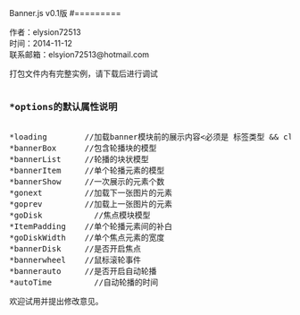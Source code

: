 Banner.js v0.1版
#=========
<p>
作者：elysion72513<br>
时间：2014-11-12<br>
联系邮箱：elsyion72513@hotmail.com
</p>
<p>打包文件内有完整实例，请下载后进行调试</p>

<pre><h3>*options的默认属性说明</h3>
*loading  		//加载banner模块前的展示内容<必须是 标签类型 && class && id>
*bannerBox		//包含轮播块的模型
*bannerList 	//轮播的块状模型
*bannerItem 	//单个轮播元素的模型
*bannerShow		//一次展示的元素个数
*gonext		    //加载下一张图片的元素
*goprev		    //加载上一张图片的元素
*goDisk 		  //焦点模块模型
*ItemPadding	//单个轮播元素间的补白
*goDiskWidth 	//单个焦点元素的宽度
*bannerDisk 	//是否开启焦点
*bannerwheel	//鼠标滚轮事件
*bannerauto		//是否开启自动轮播
*autoTime		  //自动轮播的时间
</pre>

<p>欢迎试用并提出修改意见。</p>
